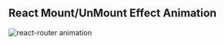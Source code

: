 ## React Mount/UnMount Effect Animation

![react-router animation](https://user-images.githubusercontent.com/38034518/156575575-6e78b80d-a851-494f-8d2a-96e0eea521ce.gif)
